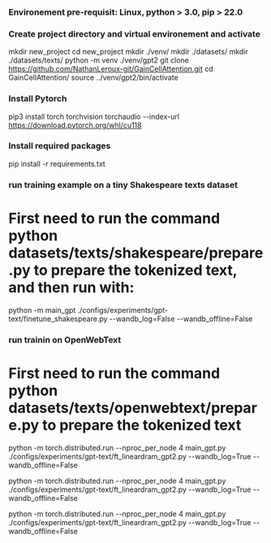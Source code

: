 ### Environement pre-requisit: Linux, python > 3.0, pip > 22.0
### Create project directory and virtual environement and activate

mkdir new_project
cd new_project
mkdir ./venv/
mkdir ./datasets/
mkdir ./datasets/texts/
python -m venv ./venv/gpt2
git clone https://github.com/NathanLeroux-git/GainCellAttention.git
cd GainCellAttention/
source ../venv/gpt2/bin/activate

### Install Pytorch
pip3 install torch torchvision torchaudio --index-url https://download.pytorch.org/whl/cu118

### Install required packages
pip install -r requirements.txt

### run training example on a tiny Shakespeare texts dataset
# First need to run the command python datasets/texts/shakespeare/prepare.py to prepare the tokenized text, and then run with:
python -m main_gpt ./configs/experiments/gpt-text/finetune_shakespeare.py --wandb_log=False --wandb_offline=False


### run trainin on OpenWebText
# First need to run the command python datasets/texts/openwebtext/prepare.py to prepare the tokenized text
python -m torch.distributed.run --nproc_per_node 4 main_gpt.py ./configs/experiments/gpt-text/ft_lineardram_gpt2.py --wandb_log=True --wandb_offline=False

python -m torch.distributed.run --nproc_per_node 4 main_gpt.py ./configs/experiments/gpt-text/ft_lineardram_gpt2.py --wandb_log=True --wandb_offline=False

python -m torch.distributed.run --nproc_per_node 4 main_gpt.py ./configs/experiments/gpt-text/ft_lineardram_gpt2.py --wandb_log=True --wandb_offline=False
